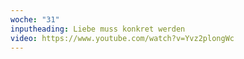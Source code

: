 ```yaml
---
woche: "31"
inputheading: Liebe muss konkret werden
video: https://www.youtube.com/watch?v=Yvz2plongWc
---
```

